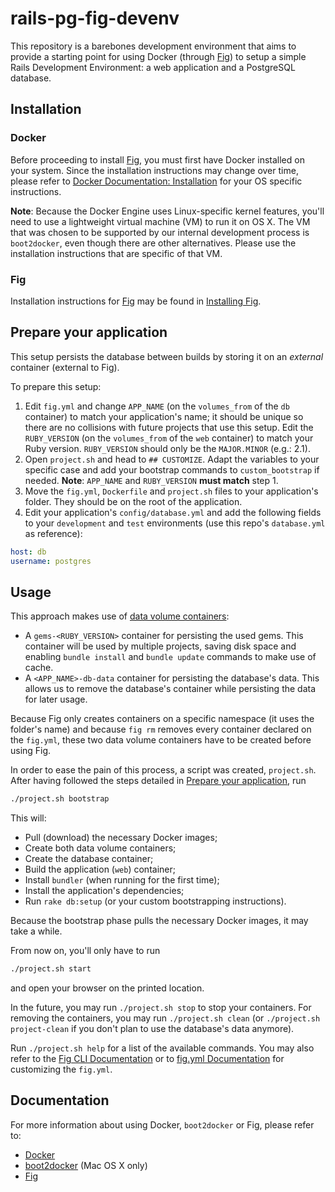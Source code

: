 # rails-pg-fig-devenv

This repository is a barebones development environment that aims to provide a
starting point for using Docker (through [Fig][]) to setup a simple Rails
Development Environment: a web application and a PostgreSQL database.

## Installation
### Docker
Before proceeding to install [Fig][], you must first have Docker installed on
your system. Since the installation instructions may change over time, please
refer to [Docker Documentation: Installation][] for your OS specific
instructions.

[Docker Documentation: Installation]: https://docs.docker.com/installation/

**Note**: Because the Docker Engine uses Linux-specific kernel features, you'll
need to use a lightweight virtual machine (VM) to run it on OS X. The VM that
was chosen to be supported by our internal development process is `boot2docker`,
even though there are other alternatives. Please use the installation
instructions that are specific of that VM.

### Fig
Installation instructions for [Fig][] may be found in [Installing Fig][].

[Installing Fig]: http://www.fig.sh/install.html

## Prepare your application
This setup persists the database between builds by storing it on an _external_
container (external to Fig).

To prepare this setup:

1. Edit `fig.yml` and change `APP_NAME` (on the `volumes_from` of the `db`
container) to match your application's name; it should be unique so there are no
collisions with future projects that use this setup. Edit the `RUBY_VERSION` (on
the `volumes_from` of the `web` container) to match your Ruby version.
`RUBY_VERSION` should only be the `MAJOR.MINOR` (e.g.: 2.1).
2. Open `project.sh` and head to `## CUSTOMIZE`. Adapt the variables to your
specific case and add your bootstrap commands to `custom_bootstrap` if needed.
**Note**: `APP_NAME` and `RUBY_VERSION` **must match** step 1.
3. Move the `fig.yml`, `Dockerfile` and `project.sh` files to your application's
folder. They should be on the root of the application.
4. Edit your application's `config/database.yml` and add the following fields to
your `development` and `test` environments (use this repo's `database.yml` as
reference):

```yaml
host: db
username: postgres
```

## Usage
This approach makes use of [data volume containers][]:

* A `gems-<RUBY_VERSION>` container for persisting the used gems. This container
will be used by multiple projects, saving disk space and enabling `bundle
install` and `bundle update` commands to make use of cache.
* A `<APP_NAME>-db-data` container for persisting the database's data. This
allows us to remove the database's container while persisting the data for later
usage.

Because Fig only creates containers on a specific namespace (it uses the
folder's name) and because `fig rm` removes every container declared on the
`fig.yml`, these two data volume containers have to be created before using
Fig.

In order to ease the pain of this process, a script was created, `project.sh`.
After having followed the steps detailed in [Prepare your
application](#prepare-your-application), run

```bash
./project.sh bootstrap
```

This will:

* Pull (download) the necessary Docker images;
* Create both data volume containers;
* Create the database container;
* Build the application (`web`) container;
* Install `bundler` (when running for the first time);
* Install the application's dependencies;
* Run `rake db:setup` (or your custom bootstrapping instructions).

Because the bootstrap phase pulls the necessary Docker images, it
may take a while.

From now on, you'll only have to run

```bash
./project.sh start
```

and open your browser on the printed location.

In the future, you may run `./project.sh stop` to stop your containers.
For removing the containers, you may run `./project.sh clean` (or `./project.sh
project-clean` if you don't plan to use the database's data anymore).

Run `./project.sh help` for a list of the available commands. You may also refer
to the [Fig CLI Documentation][] or to [fig.yml Documentation][] for customizing
the `fig.yml`.

[Fig CLI Documentation]: http://www.fig.sh/cli.html
[fig.yml Documentation]: http://www.fig.sh/yml.html

## Documentation
For more information about using Docker, `boot2docker` or Fig, please refer to:

- [Docker](https://docs.docker.com/)
- [boot2docker](https://github.com/boot2docker/boot2docker) (Mac OS X only)
- [Fig][]

[heroku/ruby-rails-sample]: https://github.com/heroku/ruby-rails-sample
[Fig]: http://fig.sh/
[data volume containers]: https://docs.docker.com/userguide/dockervolumes/#creating-and-mounting-a-data-volume-container